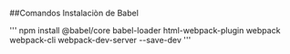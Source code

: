 ##Comandos
Instalaciòn de Babel

'''
npm install @babel/core babel-loader html-webpack-plugin webpack webpack-cli webpack-dev-server --save-dev
'''
